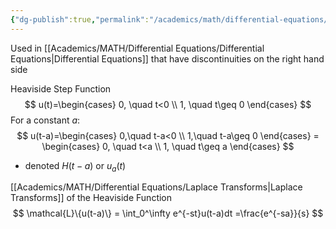 ```yaml
---
{"dg-publish":true,"permalink":"/academics/math/differential-equations/step-functions/","created":"2024-11-08T15:10:26.910-05:00","updated":"2025-07-08T11:02:52.871-04:00"}
---
```


Used in [[Academics/MATH/Differential Equations/Differential Equations\|Differential Equations]] that have discontinuities on the right hand side

Heaviside Step Function
$$
u(t)=\begin{cases}
0, \quad t<0 \\
1, \quad t\geq 0
\end{cases}
$$
For a constant $a$:
$$
u(t-a)=\begin{cases}
0,\quad  t-a<0 \\
1,\quad t-a\geq 0
\end{cases} = \begin{cases}
0, \quad t<a \\
1, \quad t\geq a
\end{cases}
$$
- denoted $H(t-a)$ or $u_{a}(t)$

[[Academics/MATH/Differential Equations/Laplace Transforms\|Laplace Transforms]] of the Heaviside Function
$$
\mathcal{L}\{u(t-a)\} = \int_0^\infty e^{-st}u(t-a)dt =\frac{e^{-sa}}{s}
$$
